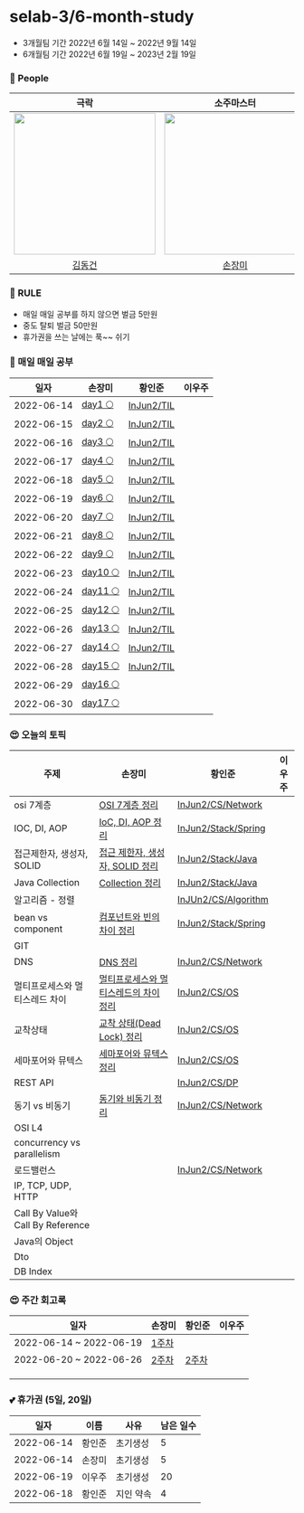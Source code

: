 # selab-3/6-month-study
- 3개월팀  기간 2022년 6월 14일 ~ 2022년 9월 14일
- 6개월팀  기간 2022년 6월 19일 ~ 2023년 2월 19일

### 🙆 People

|     극락     |    소주마스터     |     알콜 킬러      |      SPACE          |
| :-----------------------------------: | :-----------------: | :----------------: |:----------------: |
| <img src="https://avatars.githubusercontent.com/u/50691225?v=4" width="250"/> |<img src="https://avatars.githubusercontent.com/u/71416769?v=4" width="250"/> |<img src="https://avatars.githubusercontent.com/u/50690859?v=4" width="250"/> |<img src="https://avatars.githubusercontent.com/u/107803870?v=4" width="250"/>|
|   [김동건](https://github.com/DongGeon0908) |   [손장미](https://github.com/sonrose) |   [황인준](https://github.com/InJun2)   |   [이우주](https://github.com/xxeblue)| 


### 🤙 RULE

- 매일 매일 공부를 하지 않으면 벌금 5만원
- 중도 탈퇴 벌금 50만원
- 휴가권을 쓰는 날에는 푹~~ 쉬기


### 🙂 매일 매일 공부

|일자|손장미|황인준|이우주|
|---|---|---|---|
|2022-06-14|[day1 🌕](https://velog.io/@newbiekim/day1-00l6xhnd)|[InJun2/TIL](https://github.com/InJun2/TIL/tree/main/todo-list/2022/06)||
|2022-06-15|[day2 🌕](https://velog.io/@newbiekim/day2-ib73kup2)|[InJun2/TIL](https://github.com/InJun2/TIL/tree/main/todo-list/2022/06)||
|2022-06-16|[day3 🌕](https://velog.io/@newbiekim/day3-q36l7vzk)|[InJun2/TIL](https://github.com/InJun2/TIL/tree/main/todo-list/2022/06)||
|2022-06-17|[day4 🌕](https://velog.io/@newbiekim/day4-bhs130v5)|[InJun2/TIL](https://github.com/InJun2/TIL/tree/main/todo-list/2022/06)||
|2022-06-18|[day5 🌕](https://velog.io/@newbiekim/day5-g0hh7fld)|[InJun2/TIL](https://github.com/InJun2/TIL/tree/main/todo-list/2022/06)||
|2022-06-19|[day6 🌕](https://velog.io/@newbiekim/day6-grhy1zyp)|[InJun2/TIL](https://github.com/InJun2/TIL/tree/main/todo-list/2022/06)||
|2022-06-20|[day7 🌕](https://velog.io/@newbiekim/day7-47sljca3)|[InJun2/TIL](https://github.com/InJun2/TIL/tree/main/todo-list/2022/06)||[day1] (https://github.com/xxeblue/TIL1)|
|2022-06-21|[day8 🌕](https://velog.io/@newbiekim/day8-7uiyy309)|[InJun2/TIL](https://github.com/InJun2/TIL/tree/main/todo-list/2022/06)||
|2022-06-22|[day9 🌕](https://velog.io/@newbiekim/day9-3kyr055q)|[InJun2/TIL](https://github.com/InJun2/TIL/tree/main/todo-list/2022/06)||
|2022-06-23|[day10 🌕](https://velog.io/@newbiekim/day10-j9kawkp1)|[InJun2/TIL](https://github.com/InJun2/TIL/tree/main/todo-list/2022/06)||
|2022-06-24|[day11 🌕](https://velog.io/@newbiekim/day11-ike86hj5)|[InJun2/TIL](https://github.com/InJun2/TIL/tree/main/todo-list/2022/06)||
|2022-06-25|[day12 🌕](https://velog.io/@newbiekim/day12-i66ut3g4)|[InJun2/TIL](https://github.com/InJun2/TIL/tree/main/todo-list/2022/06)||
|2022-06-26|[day13 🌕](https://velog.io/@newbiekim/day13-v2d53bsl)|[InJun2/TIL](https://github.com/InJun2/TIL/tree/main/todo-list/2022/06)||
|2022-06-27|[day14 🌕](https://velog.io/@newbiekim/day14-2a8hgskt)|[InJun2/TIL](https://github.com/InJun2/TIL/tree/main/todo-list/2022/06)||
|2022-06-28|[day15 🌕](https://velog.io/@newbiekim/day15-yhlmgnka)|[InJun2/TIL](https://github.com/InJun2/TIL/tree/main/todo-list/2022/06)||
|2022-06-29|[day16 🌕](https://velog.io/@newbiekim/day16-bb20q1h5)|||
|2022-06-30|[day17 🌕](https://velog.io/@newbiekim/day17-iocakn4x)|||


<!--
|테스트1|테스트2|테스트3|
|테스트1|테스트2|테스트3|
-->


### 😍 오늘의 토픽

|주제|손장미|황인준|이우주|
|---|---|---|---|
|osi 7계층|[OSI 7계층 정리](https://unequaled-peach-7e5.notion.site/OSI-7-73ec37a6550c44a0b078a83525e53b53)|[InJun2/CS/Network](https://github.com/InJun2/TIL/blob/main/CS-topic/network/OSI-7Layer.md)||
|IOC, DI, AOP|[IoC, DI, AOP 정리](https://unequaled-peach-7e5.notion.site/IoC-DI-AOP-77994381219d4b95a08a46695452e711)|[InJun2/Stack/Spring](https://github.com/InJun2/TIL/blob/main/Stack/Spring/IOC-DI-AOP.md)||
|접근제한자, 생성자, SOLID|[접근 제한자, 생성자, SOLID 정리](https://www.notion.so/SOLID-5cf5182f68ef40bca44ba14691d4fd32)|[InJun2/Stack/Java](https://github.com/InJun2/TIL/tree/main/Stack/Java)||
|Java Collection|[Collection 정리](https://www.notion.so/Collection-bb8e974ef89d4b7eb1430fe941c24de0)|[InJun2/Stack/Java](https://github.com/InJun2/TIL/tree/main/Stack/Java/Collection.md)||
|알고리즘 - 정렬||[InJUn2/CS/Algorithm](https://github.com/InJun2/TIL/blob/main/CS-topic/Algorithm/정렬알고리즘.md)||
|bean vs component|[컴포넌트와 빈의 차이 정리](https://unequaled-peach-7e5.notion.site/27967c9ff2624ed2bebc298d0dcfc7a0)|[InJun2/Stack/Spring](https://github.com/InJun2/TIL/blob/main/Stack/Spring/Bean%20vs%20Component.md)||
|GIT ||||
|DNS|[DNS 정리](https://unequaled-peach-7e5.notion.site/DNS-7cc3a20cd64341ddb268830bb4b513d7)|[InJun2/CS/Network](https://github.com/InJun2/TIL/blob/main/CS-topic/network/DNS.md)||
|멀티프로세스와 멀티스레드 차이|[멀티프로세스와 멀티스레드의 차이 정리](https://unequaled-peach-7e5.notion.site/91e37e52ca114a94bf4c23f2c67d7ba7)|[InJun2/CS/OS](https://github.com/InJun2/TIL/blob/main/CS-topic/OS/Process-Thread.md)||
|교착상태|[교착 상태(Dead Lock) 정리](https://unequaled-peach-7e5.notion.site/Dead-Lock-cc21ac6f745541959559fcd6591c9325)|[InJun2/CS/OS](https://github.com/InJun2/TIL/blob/main/CS-topic/OS/DeadLock.md)||
|세마포어와 뮤텍스|[세마포어와 뮤텍스 정리](https://unequaled-peach-7e5.notion.site/2aaab9f2f5ca462294182258d3d3b3ab)|[InJun2/CS/OS](https://github.com/InJun2/TIL/blob/main/CS-topic/OS/Semaphore-Mutex.md)||
|REST API||[InJun2/CS/DP](https://github.com/InJun2/TIL/blob/main/CS-topic/Design%20Pattern/RESTAPI.md)||
|동기 vs 비동기|[동기와 비동기 정리](https://unequaled-peach-7e5.notion.site/d394b14e061c49c19b6052464e3ef49d)|[InJun2/CS/Network](https://github.com/InJun2/TIL/blob/main/CS-topic/network/Synchronous-Asynchronous.md)||
|OSI L4||||
|concurrency vs parallelism||||
|로드밸런스||[InJun2/CS/Network](https://github.com/InJun2/TIL/blob/main/CS-topic/network/Load%20Balancing.md)||
|IP, TCP, UDP, HTTP||||
|Call By Value와 Call By Reference||||
|Java의 Object||||
|Dto||||
|DB Index||||

<!--
|테스트1|테스트2|테스트3|
|테스트1|테스트2|테스트3|
-->

### 😍 주간 회고록
|일자|손장미|황인준|이우주|
|---|---|---|---|
|2022-06-14 ~ 2022-06-19|[1주차](https://velog.io/@newbiekim/1%EC%A3%BC%EC%B0%A8-%ED%9A%8C%EA%B3%A0%EB%A1%9D)|||
|2022-06-20 ~ 2022-06-26|[2주차](https://velog.io/@newbiekim/2주차-회고록)|[2주차](https://github.com/InJun2/TIL/blob/main/todo-list/주간회고록/22-06-4주차.md)||
|||||
|||||
|||||


### 💕 휴가권 (5일, 20일)

|일자|이름|사유|남은 일수|
|---|---|---|---|
|2022-06-14|황인준|초기생성|5|
|2022-06-14|손장미|초기생성|5|
|2022-06-19|이우주|초기생성|20|
|2022-06-18|황인준|지인 약속|4|

